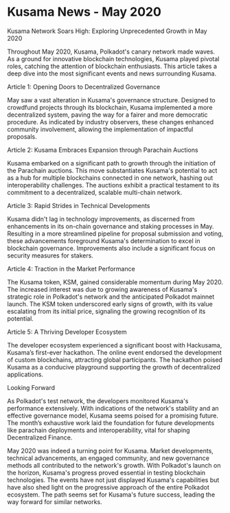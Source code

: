 # Kusama News - May 2020

Kusama Network Soars High: Exploring Unprecedented Growth in May 2020

Throughout May 2020, Kusama, Polkadot's canary network made waves. As a ground
for innovative blockchain technologies, Kusama played pivotal roles, catching
the attention of blockchain enthusiasts. This article takes a deep dive into the
most significant events and news surrounding Kusama.

Article 1: Opening Doors to Decentralized Governance

May saw a vast alteration in Kusama's governance structure. Designed to
crowdfund projects through its blockchain, Kusama implemented a more
decentralized system, paving the way for a fairer and more democratic procedure.
As indicated by industry observers, these changes enhanced community
involvement, allowing the implementation of impactful proposals.

Article 2: Kusama Embraces Expansion through Parachain Auctions

Kusama embarked on a significant path to growth through the initiation of the
Parachain auctions. This move substantiates Kusama's potential to act as a hub
for multiple blockchains connected in one network, hashing out interoperability
challenges. The auctions exhibit a practical testament to its commitment to a
decentralized, scalable multi-chain network.

Article 3: Rapid Strides in Technical Developments

Kusama didn't lag in technology improvements, as discerned from enhancements in
its on-chain governance and staking processes in May. Resulting in a more
streamlined pipeline for proposal submission and voting, these advancements
foreground Kusama's determination to excel in blockchain governance.
Improvements also include a significant focus on security measures for stakers.

Article 4: Traction in the Market Performance

The Kusama token, KSM, gained considerable momentum during May 2020. The
increased interest was due to growing awareness of Kusama's strategic role in
Polkadot's network and the anticipated Polkadot mainnet launch. The KSM token
underscored early signs of growth, with its value escalating from its initial
price, signaling the growing recognition of its potential.

Article 5: A Thriving Developer Ecosystem

The developer ecosystem experienced a significant boost with Hackusama, Kusama’s
first-ever hackathon. The online event endorsed the development of custom
blockchains, attracting global participants. The hackathon poised Kusama as a
conducive playground supporting the growth of decentralized applications.

Looking Forward

As Polkadot's test network, the developers monitored Kusama's performance
extensively. With indications of the network's stability and an effective
governance model, Kusama seems poised for a promising future. The month’s
exhaustive work laid the foundation for future developments like parachain
deployments and interoperability, vital for shaping Decentralized Finance.

May 2020 was indeed a turning point for Kusama. Market developments, technical
advancements, an engaged community, and new governance methods all contributed
to the network's growth. With Polkadot's launch on the horizon, Kusama's
progress proved essential in testing blockchain technologies. The events have
not just displayed Kusama's capabilities but have also shed light on the
progressive approach of the entire Polkadot ecosystem. The path seems set for
Kusama's future success, leading the way forward for similar networks.
